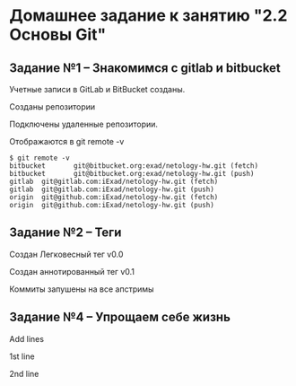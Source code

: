 # Домашнее задание к занятию "2.2 Основы Git"

## Задание №1 – Знакомимся с gitlab и bitbucket

Учетные записи в GitLab и BitBucket созданы.

Созданы репозитории

Подключены удаленные репозитории. 

Отображаются в git remote -v

```
$ git remote -v
bitbucket       git@bitbucket.org:exad/netology-hw.git (fetch)
bitbucket       git@bitbucket.org:exad/netology-hw.git (push)
gitlab  git@gitlab.com:iExad/netology-hw.git (fetch)
gitlab  git@gitlab.com:iExad/netology-hw.git (push)
origin  git@github.com:iExad/netology-hw.git (fetch)
origin  git@github.com:iExad/netology-hw.git (push)
```

## Задание №2 – Теги

Создан Легковесный тег v0.0 

Создан аннотированный тег v0.1

Коммиты запушены на все апстримы

## Задание №4 – Упрощаем себе жизнь


Add lines

1st line

2nd line
